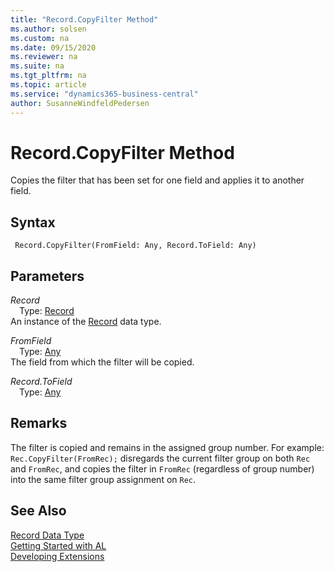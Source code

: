 ```yaml
---
title: "Record.CopyFilter Method"
ms.author: solsen
ms.custom: na
ms.date: 09/15/2020
ms.reviewer: na
ms.suite: na
ms.tgt_pltfrm: na
ms.topic: article
ms.service: "dynamics365-business-central"
author: SusanneWindfeldPedersen
---
```

[//]: # (START>DO_NOT_EDIT)
[//]: # (IMPORTANT:Do not edit any of the content between here and the END>DO_NOT_EDIT.)
[//]: # (Any modifications should be made in the .xml files in the ModernDev repo.)
# Record.CopyFilter Method
Copies the filter that has been set for one field and applies it to another field.


## Syntax
```
 Record.CopyFilter(FromField: Any, Record.ToField: Any)
```
## Parameters
*Record*  
&emsp;Type: [Record](record-data-type.md)  
An instance of the [Record](record-data-type.md) data type.  

*FromField*  
&emsp;Type: [Any](../any/any-data-type.md)  
The field from which the filter will be copied.
          
*Record.ToField*  
&emsp;Type: [Any](../any/any-data-type.md)  
  



[//]: # (IMPORTANT: END>DO_NOT_EDIT)

## Remarks
The filter is copied and remains in the assigned group number. For example: `Rec.CopyFilter(FromRec);`
disregards the current filter group on both `Rec` and `FromRec`, and copies the filter in `FromRec` (regardless of group number) into the same filter group assignment on `Rec`.

## See Also
[Record Data Type](record-data-type.md)  
[Getting Started with AL](../../devenv-get-started.md)  
[Developing Extensions](../../devenv-dev-overview.md)
